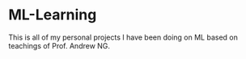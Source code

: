 # ML-Learning
This is all of my personal projects I have been doing on ML based on teachings of Prof. Andrew NG.
